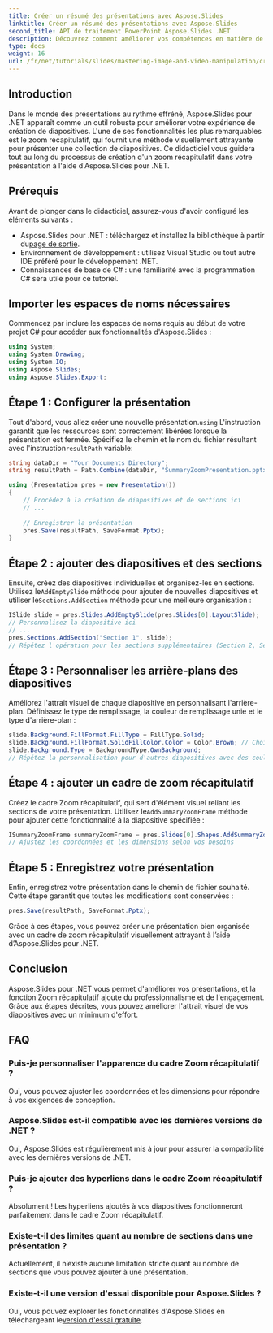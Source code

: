 ```yaml
---
title: Créer un résumé des présentations avec Aspose.Slides
linktitle: Créer un résumé des présentations avec Aspose.Slides
second_title: API de traitement PowerPoint Aspose.Slides .NET
description: Découvrez comment améliorer vos compétences en matière de présentation à l'aide d'Aspose.Slides pour .NET en créant des zooms récapitulatifs visuellement attrayants. Ce didacticiel étape par étape couvre tout, de la configuration de votre présentation à la personnalisation des diapositives et à l'ajout d'éléments interactifs.
type: docs
weight: 16
url: /fr/net/tutorials/slides/mastering-image-and-video-manipulation/create-summary-zoom/
---
```

## Introduction

Dans le monde des présentations au rythme effréné, Aspose.Slides pour .NET apparaît comme un outil robuste pour améliorer votre expérience de création de diapositives. L'une de ses fonctionnalités les plus remarquables est le zoom récapitulatif, qui fournit une méthode visuellement attrayante pour présenter une collection de diapositives. Ce didacticiel vous guidera tout au long du processus de création d'un zoom récapitulatif dans votre présentation à l'aide d'Aspose.Slides pour .NET.

## Prérequis

Avant de plonger dans le didacticiel, assurez-vous d'avoir configuré les éléments suivants :

-  Aspose.Slides pour .NET : téléchargez et installez la bibliothèque à partir du[page de sortie](https://releases.aspose.com/slides/net/).
- Environnement de développement : utilisez Visual Studio ou tout autre IDE préféré pour le développement .NET.
- Connaissances de base de C# : une familiarité avec la programmation C# sera utile pour ce tutoriel.

## Importer les espaces de noms nécessaires

Commencez par inclure les espaces de noms requis au début de votre projet C# pour accéder aux fonctionnalités d'Aspose.Slides :

```csharp
using System;
using System.Drawing;
using System.IO;
using Aspose.Slides;
using Aspose.Slides.Export;
```

## Étape 1 : Configurer la présentation

Tout d'abord, vous allez créer une nouvelle présentation.`using` L'instruction garantit que les ressources sont correctement libérées lorsque la présentation est fermée. Spécifiez le chemin et le nom du fichier résultant avec l'instruction`resultPath` variable:

```csharp
string dataDir = "Your Documents Directory";
string resultPath = Path.Combine(dataDir, "SummaryZoomPresentation.pptx");

using (Presentation pres = new Presentation())
{
    // Procédez à la création de diapositives et de sections ici
    // ...
    
    // Enregistrer la présentation
    pres.Save(resultPath, SaveFormat.Pptx);
}
```

## Étape 2 : ajouter des diapositives et des sections

 Ensuite, créez des diapositives individuelles et organisez-les en sections. Utilisez le`AddEmptySlide` méthode pour ajouter de nouvelles diapositives et utiliser le`Sections.AddSection` méthode pour une meilleure organisation :

```csharp
ISlide slide = pres.Slides.AddEmptySlide(pres.Slides[0].LayoutSlide);
// Personnalisez la diapositive ici
// ...
pres.Sections.AddSection("Section 1", slide);
// Répétez l'opération pour les sections supplémentaires (Section 2, Section 3, Section 4)
```

## Étape 3 : Personnaliser les arrière-plans des diapositives

Améliorez l'attrait visuel de chaque diapositive en personnalisant l'arrière-plan. Définissez le type de remplissage, la couleur de remplissage unie et le type d'arrière-plan :

```csharp
slide.Background.FillFormat.FillType = FillType.Solid;
slide.Background.FillFormat.SolidFillColor.Color = Color.Brown; // Choisissez la couleur comme vous le souhaitez
slide.Background.Type = BackgroundType.OwnBackground;
// Répétez la personnalisation pour d'autres diapositives avec des couleurs différentes
```

## Étape 4 : ajouter un cadre de zoom récapitulatif

Créez le cadre Zoom récapitulatif, qui sert d'élément visuel reliant les sections de votre présentation. Utilisez le`AddSummaryZoomFrame` méthode pour ajouter cette fonctionnalité à la diapositive spécifiée :

```csharp
ISummaryZoomFrame summaryZoomFrame = pres.Slides[0].Shapes.AddSummaryZoomFrame(150, 50, 300, 200);
// Ajustez les coordonnées et les dimensions selon vos besoins
```

## Étape 5 : Enregistrez votre présentation

Enfin, enregistrez votre présentation dans le chemin de fichier souhaité. Cette étape garantit que toutes les modifications sont conservées :

```csharp
pres.Save(resultPath, SaveFormat.Pptx);
```

Grâce à ces étapes, vous pouvez créer une présentation bien organisée avec un cadre de zoom récapitulatif visuellement attrayant à l’aide d’Aspose.Slides pour .NET.

## Conclusion

Aspose.Slides pour .NET vous permet d'améliorer vos présentations, et la fonction Zoom récapitulatif ajoute du professionnalisme et de l'engagement. Grâce aux étapes décrites, vous pouvez améliorer l'attrait visuel de vos diapositives avec un minimum d'effort.

## FAQ

### Puis-je personnaliser l'apparence du cadre Zoom récapitulatif ?
Oui, vous pouvez ajuster les coordonnées et les dimensions pour répondre à vos exigences de conception.

### Aspose.Slides est-il compatible avec les dernières versions de .NET ?
Oui, Aspose.Slides est régulièrement mis à jour pour assurer la compatibilité avec les dernières versions de .NET.

### Puis-je ajouter des hyperliens dans le cadre Zoom récapitulatif ?
Absolument ! Les hyperliens ajoutés à vos diapositives fonctionneront parfaitement dans le cadre Zoom récapitulatif.

### Existe-t-il des limites quant au nombre de sections dans une présentation ?
Actuellement, il n’existe aucune limitation stricte quant au nombre de sections que vous pouvez ajouter à une présentation.

### Existe-t-il une version d'essai disponible pour Aspose.Slides ?
 Oui, vous pouvez explorer les fonctionnalités d'Aspose.Slides en téléchargeant le[version d'essai gratuite](https://releases.aspose.com/).
